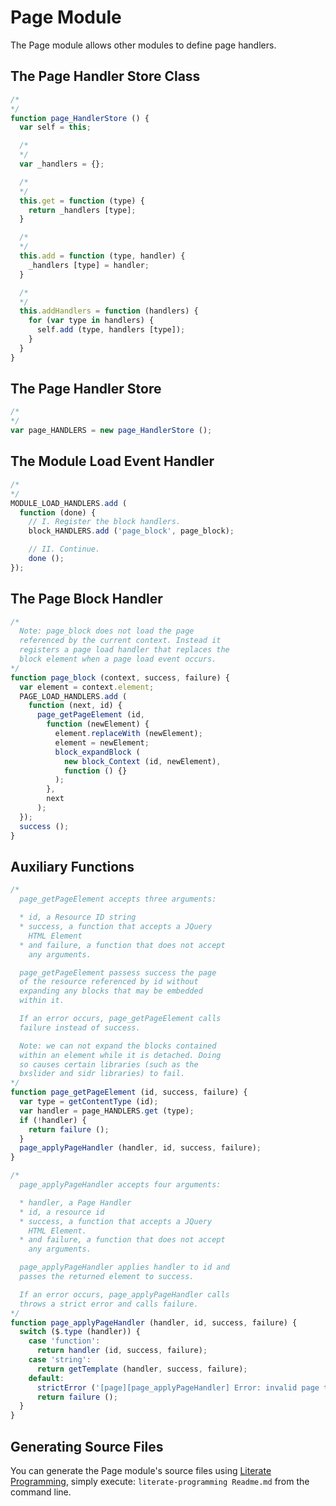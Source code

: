 Page Module
===========

The Page module allows other modules to define page handlers.

The Page Handler Store Class
----------------------------

```javascript
/*
*/
function page_HandlerStore () {
  var self = this;

  /*
  */
  var _handlers = {};

  /*
  */
  this.get = function (type) {
    return _handlers [type];
  }

  /*
  */
  this.add = function (type, handler) {
    _handlers [type] = handler;
  }

  /*
  */
  this.addHandlers = function (handlers) {
    for (var type in handlers) {
      self.add (type, handlers [type]);
    } 
  }
}
```

The Page Handler Store
----------------------

```javascript
/*
*/
var page_HANDLERS = new page_HandlerStore ();
```

The Module Load Event Handler
-----------------------------

```javascript
/*
*/
MODULE_LOAD_HANDLERS.add (
  function (done) {
    // I. Register the block handlers.
    block_HANDLERS.add ('page_block', page_block);

    // II. Continue.
    done ();
});
```

The Page Block Handler
----------------------

```javascript
/*
  Note: page_block does not load the page
  referenced by the current context. Instead it
  registers a page load handler that replaces the
  block element when a page load event occurs.
*/
function page_block (context, success, failure) {
  var element = context.element;
  PAGE_LOAD_HANDLERS.add (
    function (next, id) {
      page_getPageElement (id,
        function (newElement) {
          element.replaceWith (newElement);
          element = newElement;
          block_expandBlock (
            new block_Context (id, newElement),
            function () {}
          );
        },
        next
      );
  });
  success ();
}
```

Auxiliary Functions
-------------------

```javascript
/*
  page_getPageElement accepts three arguments:

  * id, a Resource ID string
  * success, a function that accepts a JQuery
    HTML Element
  * and failure, a function that does not accept
    any arguments.

  page_getPageElement passess success the page
  of the resource referenced by id without
  expanding any blocks that may be embedded
  within it.

  If an error occurs, page_getPageElement calls
  failure instead of success.

  Note: we can not expand the blocks contained
  within an element while it is detached. Doing
  so causes certain libraries (such as the
  bxslider and sidr libraries) to fail.
*/
function page_getPageElement (id, success, failure) {
  var type = getContentType (id);
  var handler = page_HANDLERS.get (type);
  if (!handler) {
    return failure ();
  }
  page_applyPageHandler (handler, id, success, failure);
}

/*
  page_applyPageHandler accepts four arguments:

  * handler, a Page Handler
  * id, a resource id
  * success, a function that accepts a JQuery
    HTML Element.
  * and failure, a function that does not accept
    any arguments.

  page_applyPageHandler applies handler to id and
  passes the returned element to success.

  If an error occurs, page_applyPageHandler calls
  throws a strict error and calls failure. 
*/
function page_applyPageHandler (handler, id, success, failure) {
  switch ($.type (handler)) {
    case 'function':
      return handler (id, success, failure);
    case 'string':
      return getTemplate (handler, success, failure);
    default:
      strictError ('[page][page_applyPageHandler] Error: invalid page template type. Page templates must be either a string or a function.'); 
      return failure ();
  }
}
```

Generating Source Files
-----------------------

You can generate the Page module's source files using [Literate Programming](https://github.com/jostylr/literate-programming), simply execute:
`literate-programming Readme.md`
from the command line.

<!---
#### Page.js
```
_"The Page Handler Store Class"

_"The Page Handler Store"

_"The Module Load Event Handler"

_"The Page Block Handler"

_"Auxiliary Functions"
```
[page.js](#Page.js "save:")
-->

